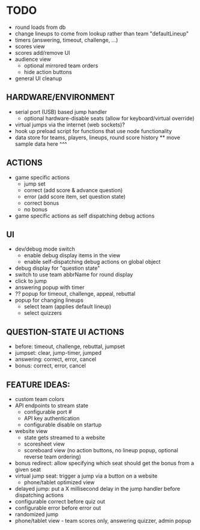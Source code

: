 # TODO
- round loads from db
- change lineups to come from lookup rather than team "defaultLineup"
- timers (answering, timeout, challenge, ...)
- scores view
- scores add/remove UI
- audience view
    * optional mirrored team orders
    * hide action buttons
- general UI cleanup

## HARDWARE/ENVIRONMENT
- serial port (USB) based jump handler
    * optional hardware-disable seats (allow for keyboard/virtual override)
- virtual jumps via the internet (web sockets)?
- hook up preload script for functions that use node functionality
- data store for teams, players, lineups, round score history 
    ** move sample data here ^^^

## ACTIONS
- game specific actions
    * jump set
    * correct (add score & advance question)
    * error (add score item, set question state)
    * correct bonus
    * no bonus
- game specific actions as self dispatching debug actions

## UI
- dev/debug mode switch
    * enable debug display items in the view
    * enable self-dispatching debug actions on global object
- debug display for "question state"
- switch to use team abbrName for round display
- click to jump
- answering popup with timer
- ?? popup for timeout, challenge, appeal, rebuttal
- popup for changing lineups
    * select team (applies default lineup)
    * select quizzers

## QUESTION-STATE UI ACTIONS
- before: timeout, challenge, rebuttal, jumpset
- jumpset: clear, jump-timer, jumped
- answering: correct, error, cancel
- bonus: correct, error, cancel

## FEATURE IDEAS:
- custom team colors
- API endpoints to stream state
    * configurable port #
    * API key authentication
    * configurable disable on startup
- website view
    * state gets streamed to a website
    * scoresheet view
    * scoreboard view (no action buttons, no lineup popup, optional reverse team ordering)
- bonus redirect: allow specifying which seat should get the bonus from a given seat
- virtual jump seat: trigger a jump via a button on a website
    * phone/tablet optimized view
- delayed jump: put a X millisecond delay in the jump handler before dispatching actions
- configurable correct before quiz out
- configurable error before error out
- randomized jump
- phone/tablet view - team scores only, answering quizzer, admin popup